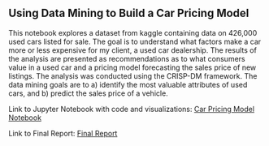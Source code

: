 ## Using Data Mining to Build a Car Pricing Model

This notebook explores a dataset from kaggle containing data on 426,000 used cars listed for sale. The goal is to understand what factors make a car more or less expensive for my client, a used car dealership. The results of the analysis are presented as recommendations as to what consumers value in a used car and a pricing model forecasting the sales price of new listings. The analysis was conducted using the CRISP-DM framework. The data mining goals are to a) identify the most valuable attributes of used cars, and b) predict the sales price of a vehicle.

Link to Jupyter Notebook with code and visualizations: [Car Pricing Model Notebook](https://github.com/abroaddus/AI-ML-Professional-Portfolio/blob/main/11%20Car%20Pricing%20Model/Car_Pricing_Model.ipynb)

Link to Final Report: [Final Report](https://github.com/abroaddus/AI-ML-Professional-Portfolio/blob/main/11%20Car%20Pricing%20Model/Car%20Pricing%20Model%20Final%20Report.docx)